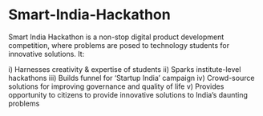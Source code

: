 # Smart-India-Hackathon

Smart India Hackathon is a non-stop digital product development competition, where problems are posed to technology students for innovative solutions. It:

i) Harnesses creativity & expertise of students
ii) Sparks institute-level hackathons
iii) Builds funnel for ‘Startup India’ campaign
iv) Crowd-source solutions for improving governance and quality of life
v) Provides opportunity to citizens to provide innovative solutions to India’s daunting problems
